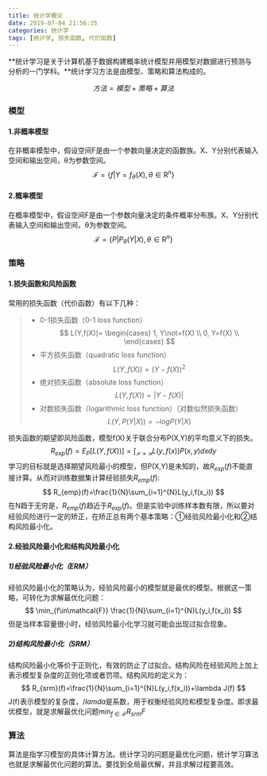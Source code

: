 ```yaml
---
title: 统计学概论
date: 2019-07-04 21:56:25
categories: 统计学
tags: [统计学, 损失函数, 代价函数]
---
```

**统计学习是关于计算机基于数据构建概率统计模型并用模型对数据进行预测与分析的一门学科。**统计学习方法是由模型、策略和算法构成的。

$$ 方法 = 模型 + 策略 + 算法 $$

### 模型
#### 1.非概率模型
在非概率模型中，假设空间F是由一个参数向量决定的函数族。X、Y分别代表输入空间和输出空间，θ为参数空间。
$$ \mathcal{F}=\{f|Y=f_\theta(X),\theta\in\mathrm{R}^n\} $$
#### 2.概率模型
在概率模型中，假设空间F是由一个参数向量决定的条件概率分布族。X、Y分别代表输入空间和输出空间，θ为参数空间。
$$ \mathcal{F}=\{P|P_\theta(Y|X),\theta\in\mathrm{R}^n\} $$

### 策略
#### 1.损失函数和风险函数
常用的损失函数（代价函数）有以下几种：
> * 0-1损失函数（0-1 loss function）
$$ L(Y,f(X))=
\begin{cases}
1, Y\not=f(X) \\
0, Y=f(X) \\
\end{cases}
$$
> * 平方损失函数（quadratic loss function）
$$ L(Y,f(X))=(Y-f(X))^2 $$
> * 绝对损失函数（absolute loss function）
$$ L(Y,f(X))=|Y-f(X)| $$
> * 对数损失函数（logarithmic loss function）（对数似然损失函数）
$$ L(Y,P(Y|X))=-logP(Y|X) $$ 

损失函数的期望即风险函数，模型f(X)关于联合分布P(X,Y)的平均意义下的损失。
$$ R_{exp}(f)=E_P[L(Y,f(X))]=\int_{\mathcal{X}\times\mathcal{Y}}L(y,f(x))P(x,y)dxdy $$
学习的目标就是选择期望风险最小的模型，但P(X,Y)是未知的，故$R_{exp}(f)$不能直接计算。从而对训练数据集计算经验损失$R_{emp}(f)$:
$$ R_{emp}(f)=\frac{1}{N}\sum_{i=1}^{N}L(y_i,f(x_i)) $$
在N趋于无穷是，$R_{emp}(f)$趋近于$R_{exp}(f)$。但是实验中训练样本数有限，所以要对经验风险进行一定的矫正，在矫正总有两个基本策略：①经验风险最小化和②结构风险最小化。
#### 2.经验风险最小化和结构风险最小化
##### 1)经验风险最小化（ERM）
经验风险最小化的策略认为，经验风险最小的模型就是最优的模型。根据这一策略，可转化为求解最优化问题：
$$ \min_{f\in\mathcal{F}} \frac{1}{N}\sum_{i=1}^{N}L(y_i,f(x_i)) $$
但是当样本容量很小时，经验风险最小化学习就可能会出现过拟合现象。
##### 2)结构风险最小化（SRM）
结构风险最小化等价于正则化，有效的防止了过拟合。结构风险在经验风险上加上表示模型复杂度的正则化项或者罚项。结构风险的定义为：
$$ R_{srm}(f)=\frac{1}{N}\sum_{i=1}^{N}L(y_i,f(x_i))+\lambda J(f) $$
J(f)表示模型的复杂度，$/lamda$是系数，用于权衡经验风险和模型复杂度。即求最优模型，就是求解最优化问题$\min_{f\in\mathcal{F}} R_{srm}F$
### 算法
算法是指学习模型的具体计算方法。统计学习的问题是最优化问题，统计学习算法也就是求解最优化问题的算法。要找到全局最优解，并且求解过程要高效。

